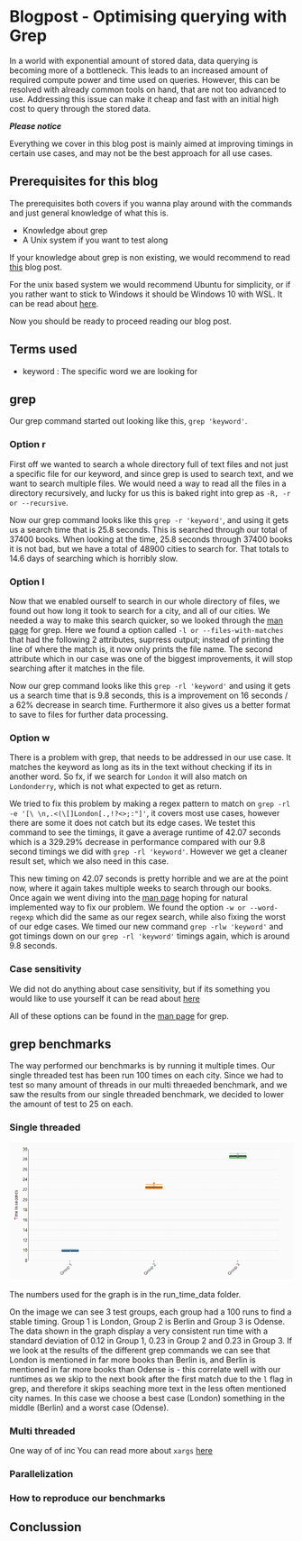 # Blogpost - Optimising querying with Grep

In a world with exponential amount of stored data, data querying is becoming more of a bottleneck. 
This leads to an increased amount of required compute power and time used on queries.
However, this can be resolved with already common tools on hand, that are not too advanced to use.
Addressing this issue can make it cheap and fast with an initial high cost to query through the stored data.


***Please notice***

Everything we cover in this blog post is mainly aimed at improving timings in certain use cases, and may not be the best approach for all use cases.

## Prerequisites for this blog
The prerequisites both covers if you wanna play around with the commands and just general knowledge of what this is.

 - Knowledge about grep
 - A Unix system if you want to test along 

If your knowledge about grep is non existing, we would recommend to read [this](https://www.maketecheasier.com/what-is-grep-and-uses/) blog post.

For the unix based system we would recommend Ubuntu for simplicity, or if you rather want to stick to Windows it should be Windows 10 with WSL. It can be read about [here](https://www.computerhope.com/issues/ch001879.htm).

Now you should be ready to proceed reading our blog post.

## Terms used

 - keyword : The specific word we are looking for

## grep

Our grep command started out looking like this, `grep 'keyword'`. 

### Option r

First off we wanted to search a whole directory full of text files and not just a specific file for our keyword, and since grep is used to search text, and we want to search multiple files. We would need a way to read all the files in a directory recursively, and lucky for us this is baked right into grep as `-R, -r or --recursive`.

Now our grep command looks like this `grep -r 'keyword'`, and using it gets us a search time that is 25.8 seconds. This is searched through our total of 37400 books. When looking at the time, 25.8 seconds through 37400 books it is not bad, but we have a total of 48900 cities to search for. That totals to 14.6 days of searching which is horribly slow.

### Option l

Now that we enabled ourself to search in our whole directory of files, we found out how long it took to search for a city, and all of our cities. We needed a way to make this search quicker, so we looked through the [man page](https://linux.die.net/man/1/grep) for grep. Here we found a option called `-l or --files-with-matches` that had the following 2 attributes, suprress output; instead of printing the line of where the match is, it now only prints the file name. The second attribute which in our case was one of the biggest improvements, it will stop searching after it matches in the file. 

Now our grep command looks like this `grep -rl 'keyword'` and using it gets us a search time that is 9.8 seconds, this is a improvement on 16 seconds / a 62% decrease in search time. Furthermore it also gives us a better format to save to files for further data processing. 

### Option w

There is a problem with grep, that needs to be addressed in our use case. It matches the keyword as long as its in the text without checking if its in another word. So fx, if we search for `London` it will also match on `Londonderry`, which is not what expected to get as return. 

We tried to fix this problem by making a regex pattern to match on `grep -rl -e '[\ \n,.<(\[]London[.,!?<>;:"]'`, it covers most use cases, however there are some it does not catch but its edge cases. We testet this command to see the timings, it gave a average runtime of 42.07 seconds which is a 329.29% decrease in performance compared with our 9.8 second timings we did with `grep -rl 'keyword'`. However we get a cleaner result set, which we also need in this case.

This new timing on 42.07 seconds is pretty horrible and we are at the point now, where it again takes multiple weeks to search through our books. Once again we went diving into the [man page](https://linux.die.net/man/1/grep) hoping for natural implemented way to fix our problem. We found the option `-w or --word-regexp` which did the same as our regex search, while also fixing the worst of our edge cases. We timed our new command `grep -rlw 'keyword'` and got timings down on our `grep -rl 'keyword'` timings again, which is around 9.8 seconds.

### Case sensitivity

We did not do anything about case sensitivity, but if its something you would like to use yourself it can be read about [here](http://droptips.com/using-grep-and-ignoring-case-case-insensitive-grep)

All of these options can be found in the [man page](https://linux.die.net/man/1/grep) for grep.

## grep benchmarks

The way performed our benchmarks is by running it multiple times. Our single threaded test has been run 100 times on each city. Since we had to test so many amount of threads in our multi threaeded benchmark, and we saw the results from our single threaded benchmark, we decided to lower the amount of test to 25 on each.

### Single threaded
![](/Screenshot_1.png)

The numbers used for the graph is in the run_time_data folder.

On the image we can see 3 test groups, each group had a 100 runs to find a stable timing. Group 1 is London, Group 2 is Berlin and Group 3 is Odense. 
The data shown in the graph display a very consistent run time with a standard deviation of 0.12 in Group 1, 0.23 in Group 2 and 0.23 in Group 3.
If we look at the results of the different grep commands we can see that London is mentioned in far more books than Berlin is, and Berlin is mentioned in far more books than Odense is - this correlate well with our runtimes as we skip to the next book after the first match due to the `l` flag in grep, and therefore it skips seaching more text in the less often mentioned city names.
In this case we choose a best case (London) something in the middle (Berlin) and a worst case (Odense).

### Multi threaded

One way of of inc
You can read more about `xargs` [here](https://shapeshed.com/unix-xargs/)

### Parallelization


### How to reproduce our benchmarks


## Conclussion